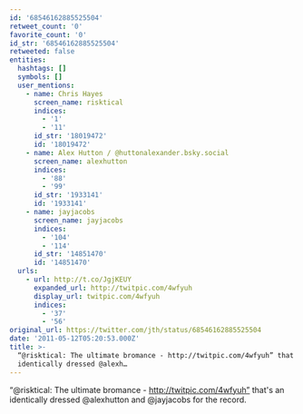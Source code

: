```yaml
---
id: '68546162885525504'
retweet_count: '0'
favorite_count: '0'
id_str: '68546162885525504'
retweeted: false
entities:
  hashtags: []
  symbols: []
  user_mentions:
    - name: Chris Hayes
      screen_name: risktical
      indices:
        - '1'
        - '11'
      id_str: '18019472'
      id: '18019472'
    - name: Alex Hutton / @huttonalexander.bsky.social
      screen_name: alexhutton
      indices:
        - '88'
        - '99'
      id_str: '1933141'
      id: '1933141'
    - name: jayjacobs
      screen_name: jayjacobs
      indices:
        - '104'
        - '114'
      id_str: '14851470'
      id: '14851470'
  urls:
    - url: http://t.co/JgjKEUY
      expanded_url: http://twitpic.com/4wfyuh
      display_url: twitpic.com/4wfyuh
      indices:
        - '37'
        - '56'
original_url: https://twitter.com/jth/status/68546162885525504
date: '2011-05-12T05:20:53.000Z'
title: >-
  “@risktical: The ultimate bromance - http://twitpic.com/4wfyuh” that's an
  identically dressed @alexh…
---
```


“@risktical: The ultimate bromance - http://twitpic.com/4wfyuh” that's an identically dressed @alexhutton and @jayjacobs for the record.